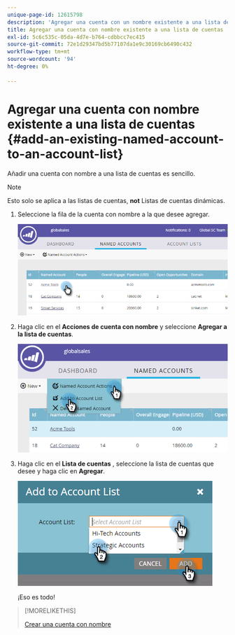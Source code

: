 ```yaml
---
unique-page-id: 12615798
description: 'Agregar una cuenta con un nombre existente a una lista de cuentas: Documentos de Marketo: Documentación del producto'
title: Agregar una cuenta con nombre existente a una lista de cuentas
exl-id: 5c6c535c-05da-4d7e-b764-cdbbcc7ec415
source-git-commit: 72e1d29347bd5b77107da1e9c30169cb6490c432
workflow-type: tm+mt
source-wordcount: '94'
ht-degree: 0%

---
```


# Agregar una cuenta con nombre existente a una lista de cuentas {#add-an-existing-named-account-to-an-account-list}

Añadir una cuenta con nombre a una lista de cuentas es sencillo.

>[!NOTE]
>
>Esto solo se aplica a las listas de cuentas, **not** Listas de cuentas dinámicas.

1. Seleccione la fila de la cuenta con nombre a la que desee agregar.

   ![](assets/four-1.png)

1. Haga clic en el **Acciones de cuenta con nombre** y seleccione **Agregar a la lista de cuentas**.

   ![](assets/five-1.png)

1. Haga clic en el **Lista de cuentas** , seleccione la lista de cuentas que desee y haga clic en **Agregar**.

   ![](assets/six-1.png)

   ¡Eso es todo!

>[!MORELIKETHIS]
>
>[Crear una cuenta con nombre](/help/marketo/product-docs/target-account-management/target/named-accounts/create-a-named-account.md)
